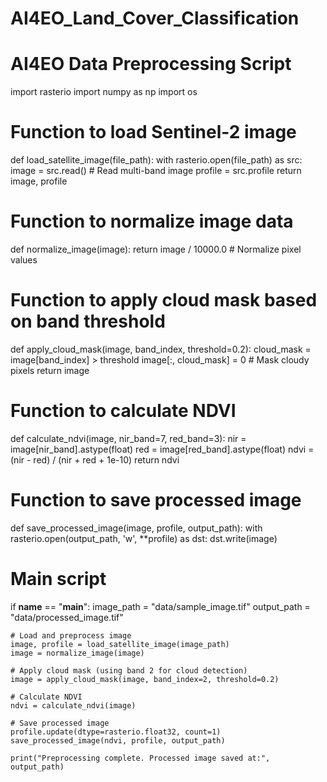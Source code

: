 # AI4EO_Land_Cover_Classification

# AI4EO Data Preprocessing Script

import rasterio
import numpy as np
import os

# Function to load Sentinel-2 image
def load_satellite_image(file_path):
    with rasterio.open(file_path) as src:
        image = src.read()  # Read multi-band image
        profile = src.profile
    return image, profile

# Function to normalize image data
def normalize_image(image):
    return image / 10000.0  # Normalize pixel values

# Function to apply cloud mask based on band threshold
def apply_cloud_mask(image, band_index, threshold=0.2):
    cloud_mask = image[band_index] > threshold
    image[:, cloud_mask] = 0  # Mask cloudy pixels
    return image

# Function to calculate NDVI
def calculate_ndvi(image, nir_band=7, red_band=3):
    nir = image[nir_band].astype(float)
    red = image[red_band].astype(float)
    ndvi = (nir - red) / (nir + red + 1e-10)
    return ndvi

# Function to save processed image
def save_processed_image(image, profile, output_path):
    with rasterio.open(output_path, 'w', **profile) as dst:
        dst.write(image)

# Main script
if __name__ == "__main__":
    image_path = "data/sample_image.tif"
    output_path = "data/processed_image.tif"

    # Load and preprocess image
    image, profile = load_satellite_image(image_path)
    image = normalize_image(image)

    # Apply cloud mask (using band 2 for cloud detection)
    image = apply_cloud_mask(image, band_index=2, threshold=0.2)

    # Calculate NDVI
    ndvi = calculate_ndvi(image)

    # Save processed image
    profile.update(dtype=rasterio.float32, count=1)
    save_processed_image(ndvi, profile, output_path)

    print("Preprocessing complete. Processed image saved at:", output_path)
